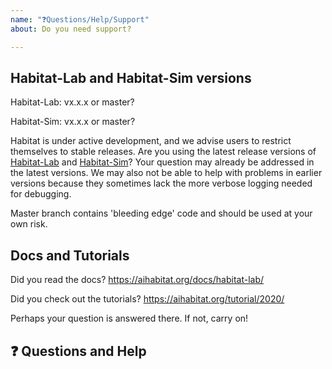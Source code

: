 ```yaml
---
name: "❓Questions/Help/Support"
about: Do you need support?

---
```


## Habitat-Lab and Habitat-Sim versions
Habitat-Lab: vx.x.x or master?

Habitat-Sim: vx.x.x or master?

Habitat is under active development, and we advise users to restrict themselves to stable releases. Are you using the latest release versions of [Habitat-Lab](https://github.com/facebookresearch/habitat-lab/releases) and [Habitat-Sim](https://github.com/facebookresearch/habitat-sim/releases)? Your question may already be addressed in the latest versions. We may also not be able to help with problems in earlier versions because they sometimes lack the more verbose logging needed for debugging.

Master branch contains 'bleeding edge' code and should be used at your own risk. 

## Docs and Tutorials
Did you read the docs? https://aihabitat.org/docs/habitat-lab/

Did you check out the tutorials? https://aihabitat.org/tutorial/2020/

Perhaps your question is answered there. If not, carry on!

## ❓ Questions and Help
